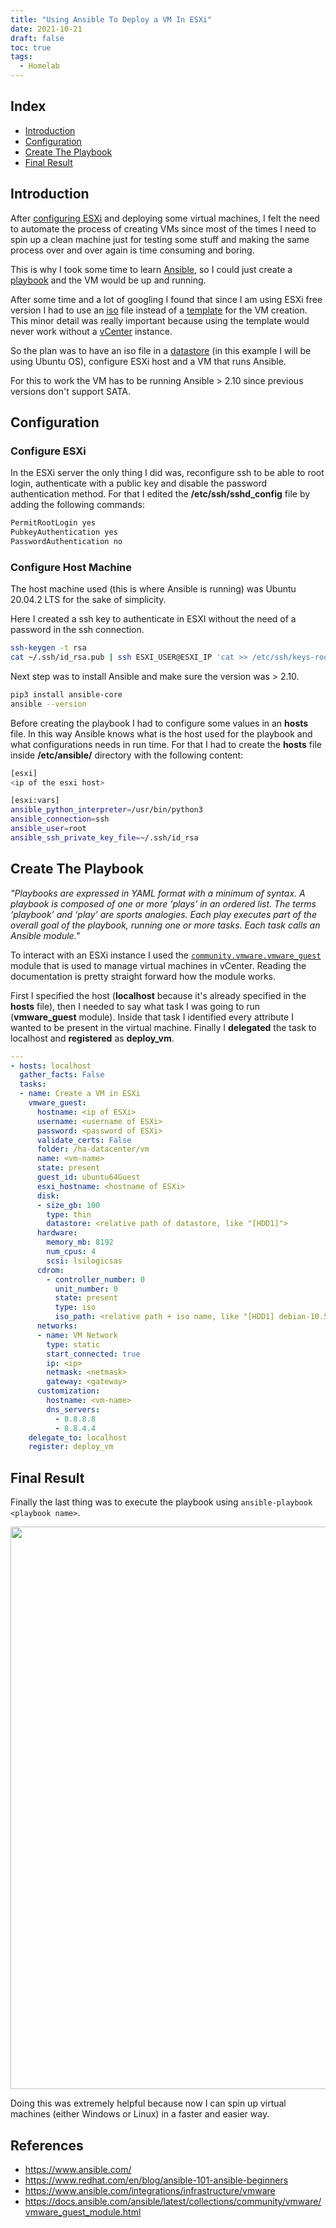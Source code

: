 ```yaml
---
title: "Using Ansible To Deploy a VM In ESXi"
date: 2021-10-21
draft: false
toc: true
tags:
  - Homelab
---
```


## Index

- [Introduction](#introduction)
- [Configuration](#configuration)
- [Create The Playbook](#create-the-playbook)
- [Final Result](#final-result)

## Introduction

After [configuring ESXi](https://brunoteixeira1996.github.io/publications/2021-07-22-My-ESXi-Server.html) and deploying some virtual machines, I felt the need to automate the process of creating VMs since most of the times I need to spin up a clean machine just for testing some stuff and making the same process over and over again is time consuming and boring. 

This is why I took some time to learn [Ansible](https://www.ansible.com/), so I could just create a [playbook](https://docs.ansible.com/ansible/latest/user_guide/playbooks.html) and the VM would be up and running.

After some time and a lot of googling I found that since I am using ESXi free version I had to use an [iso](https://www.lifewire.com/iso-file-2625923) file instead of a [template](https://geek-university.com/vmware-esxi/what-is-a-virtual-machine-template/) for the VM creation. This minor detail was really important because using the template would never work without a [vCenter](https://www.vmware.com/products/vcenter-server.html) instance.

So the plan was to have an iso file in a [datastore](https://geek-university.com/vmware-esxi/what-is-a-datastore/) (in this example I will be using Ubuntu OS), configure ESXi host and a VM that runs Ansible.

For this to work the VM has to be running Ansible > 2.10 since previous versions don't support SATA.


## Configuration

### Configure ESXi

In the ESXi server the only thing I did was, reconfigure ssh to be able to root login, authenticate with a public key and disable the password authentication method. For that I edited the **/etc/ssh/sshd_config** file by adding the following commands:

```bash
PermitRootLogin yes
PubkeyAuthentication yes
PasswordAuthentication no
```


### Configure Host Machine

The host machine used (this is where Ansible is running) was Ubuntu 20.04.2 LTS for the sake of simplicity.

Here I created a ssh key to authenticate in ESXI without the need of a password in the ssh connection.

```bash
ssh-keygen -t rsa
cat ~/.ssh/id_rsa.pub | ssh ESXI_USER@ESXI_IP 'cat >> /etc/ssh/keys-root/authorized_keys'
```
Next step was to install Ansible and make sure the version was > 2.10.

```bash
pip3 install ansible-core
ansible --version
```

Before creating the playbook I had to configure some values in an **hosts** file. In this way Ansible knows what is the host used for the playbook and what configurations needs in run time. For that I had to create the **hosts** file inside **/etc/ansible/** directory with the following content:

```bash
[esxi]
<ip of the esxi host>

[esxi:vars]
ansible_python_interpreter=/usr/bin/python3
ansible_connection=ssh
ansible_user=root
ansible_ssh_private_key_file=~/.ssh/id_rsa
```

## Create The Playbook

*"Playbooks are expressed in YAML format with a minimum of syntax. A playbook is composed of one or more ‘plays’ in an ordered list. The terms ‘playbook’ and ‘play’ are sports analogies. Each play executes part of the overall goal of the playbook, running one or more tasks. Each task calls an Ansible module."*


To interact with an ESXi instance I used the [`community.vmware.vmware_guest`](https://docs.ansible.com/ansible/latest/collections/community/vmware/vmware_guest_module.html) module that is used to manage virtual machines in vCenter. Reading the documentation is pretty straight forward how the module works.

First I specified the host (**localhost** because it's already specified in the **hosts** file), then I needed to say what task I was going to run (**vmware_guest** module). Inside that task I identified every attribute I wanted to be present in the virtual machine. Finally I **delegated** the task to localhost and **registered** as **deploy_vm**.


```yaml
---
- hosts: localhost
  gather_facts: False
  tasks:
  - name: Create a VM in ESXi 
    vmware_guest:
      hostname: <ip of ESXi>
      username: <username of ESXi>
      password: <password of ESXi>
      validate_certs: False
      folder: /ha-datacenter/vm
      name: <vm-name>
      state: present
      guest_id: ubuntu64Guest
      esxi_hostname: <hostname of ESXi>
      disk:
      - size_gb: 100
        type: thin
        datastore: <relative path of datastore, like "[HDD1]">
      hardware:
        memory_mb: 8192
        num_cpus: 4
        scsi: lsilogicsas
      cdrom:
        - controller_number: 0
          unit_number: 0
          state: present
          type: iso
          iso_path: <relative path + iso name, like "[HDD1] debian-10.5.0-amd64-DVD-1.iso">
      networks:
      - name: VM Network
        type: static
        start_connected: true
        ip: <ip>
        netmask: <netmask>
        gateway: <gateway>
      customization:
        hostname: <vm-name>
        dns_servers:
          - 8.8.8.8
          - 8.8.4.4
    delegate_to: localhost
    register: deploy_vm
```

## Final Result

Finally the last thing was to execute the playbook using `ansible-playbook <playbook name>`.

<div style="text-align:center">
    <img style="width:900px" src="/deploy_vm_ansible_esxi/run_playbook_ansible.png">
</div>



Doing this was extremely helpful because now I can spin up virtual machines (either Windows or Linux) in a faster and easier way.


## References

* https://www.ansible.com/
* https://www.redhat.com/en/blog/ansible-101-ansible-beginners
* https://www.ansible.com/integrations/infrastructure/vmware
* https://docs.ansible.com/ansible/latest/collections/community/vmware/vmware_guest_module.html